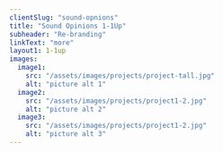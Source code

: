 ```yaml
---
clientSlug: "sound-opnions"
title: "Sound Opinions 1-1Up"
subheader: "Re-branding"
linkText: "more"
layout1: 1-1up
images:
  image1:
    src: "/assets/images/projects/project-tall.jpg"
    alt: "picture alt 1"
  image2:
    src: "/assets/images/projects/project1-2.jpg"
    alt: "picture alt 2"
  image3:
    src: "/assets/images/projects/project1-2.jpg"
    alt: "picture alt 3"
---
```

